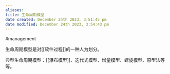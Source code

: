 ```yaml
---
aliases: 
title: 生命周期模型
date created: December 24th 2023, 3:51:45 pm
date modified: December 24th 2023, 3:54:43 pm
---
```

#management 

生命周期模型是对[[软件过程]]的一种人为划分。

典型生命周期模型：[[瀑布模型]]、迭代式模型、增量模型、螺旋模型、原型法等等。